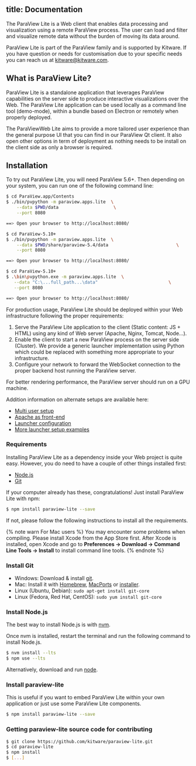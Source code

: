 title: Documentation
---

The ParaView Lite is a Web client that enables data processing and visualization using a remote ParaView process. The user can load and filter and visualize remote data without the burden of moving its data around.

ParaView Lite is part of the ParaView family and is supported by Kitware. If you have question or needs for customisation due to your specific needs you can reach us at kitware@kitware.com.

## What is ParaView Lite?

ParaView Lite is a standalone application that leverages ParaView capabilities on the server side to produce interactive visualizations over the Web. The ParaView Lite application can be used locally as a command line tool (demo-mode), within a bundle based on Electron or remotely when properly deployed.

The ParaViewWeb Lite aims to provide a more tailored user experience than the general purpose UI that you can find in our ParaView Qt client. It also open other options in term of deployment as nothing needs to be install on the client side as only a browser is required.

## Installation

To try out ParaView Lite, you will need ParaView 5.6+. Then depending on your system, you can run one of the following command line:


```sh macOS
$ cd ParaView.app/Contents
$ ./bin/pvpython -m paraview.apps.lite  \
    --data $PWD/data                     \
    --port 8080

==> Open your browser to http://localhost:8080/
```

```sh Linux
$ cd ParaView-5.10+
$ ./bin/pvpython -m paraview.apps.lite  \
    --data $PWD/share/paraview-5.4/data                          \
    --port 8080

==> Open your browser to http://localhost:8080/
```

```sh Windows
$ cd ParaView-5.10+
$ .\bin\pvpython.exe -m paraview.apps.lite  \
   --data "C:\...full_path...\data"                           \
   --port 8080

==> Open your browser to http://localhost:8080/
```


For production usage, ParaView Lite should be deployed within your Web infrastructure following the proper requirements:

1) Serve the ParaView Lite application to the client (Static content: JS + HTML) using any kind of Web server (Apache, Nginx, Tomcat, Node...).
2) Enable the client to start a new ParaView process on the server side (Cluster). We provide a generic launcher implementation using Python which could be replaced with something more appropriate to your infrastructure.
3) Configure your network to forward the WebSocket connection to the proper backend host running the ParaView server.

For better rendering performance, the ParaView server should run on a GPU machine.

Addition information on alternate setups are available here:

- [Multi user setup](multi_user_setup.html)
- [Apache as front-end](apache_front_end.html)
- [Launcher configuration](python_launcher.html)
- [More launcher setup examples](launching_examples.html)

### Requirements

Installing ParaView Lite as a dependency inside your Web project is quite easy. However, you do need to have a couple of other things installed first:

- [Node.js](http://nodejs.org/)
- [Git](http://git-scm.com/)

If your computer already has these, congratulations! Just install ParaView Lite with npm:

``` bash
$ npm install paraview-lite --save
```

If not, please follow the following instructions to install all the requirements.

{% note warn For Mac users %}
You may encounter some problems when compiling. Please install Xcode from the App Store first. After Xcode is installed, open Xcode and go to **Preferences -> Download -> Command Line Tools -> Install** to install command line tools.
{% endnote %}

### Install Git

- Windows: Download & install [git](https://git-scm.com/download/win).
- Mac: Install it with [Homebrew](http://mxcl.github.com/homebrew/), [MacPorts](http://www.macports.org/) or [installer](http://sourceforge.net/projects/git-osx-installer/).
- Linux (Ubuntu, Debian): `sudo apt-get install git-core`
- Linux (Fedora, Red Hat, CentOS): `sudo yum install git-core`

### Install Node.js

The best way to install Node.js is with [nvm](https://github.com/creationix/nvm).

Once nvm is installed, restart the terminal and run the following command to install Node.js.

``` bash
$ nvm install --lts
$ npm use --lts
```

Alternatively, download and run [node](http://nodejs.org/).

### Install paraview-lite

This is useful if you want to embed ParaView Lite within your own application or just use some ParaView Lite components.

``` bash
$ npm install paraview-lite --save
```

### Getting paraview-lite source code for contributing

``` bash
$ git clone https://github.com/kitware/paraview-lite.git
$ cd paraview-lite
$ npm install
$ [...]
```
